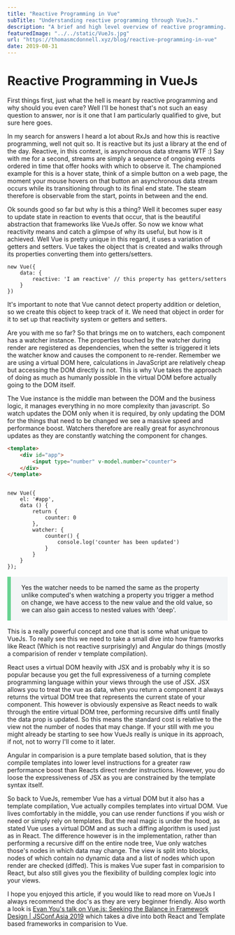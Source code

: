 ```yaml
---
title: "Reactive Programming in Vue"
subTitle: "Understanding reactive programming through VueJs."
description: "A brief and high level overview of reactive programming. Supercharge your frontend with VueJs's implementation of asynchronous data streams."
featuredImage: "../../static/VueJs.jpg"
url: "https://thomasmcdonnell.xyz/blog/reactive-programming-in-vue"
date: 2019-08-31
---
```

<style>

.custom-block.tip {
    background-color: #f3f5f7;
    border-color: #68d391;
    padding: .1rem 1.5rem;
    border-left-width: .5rem;
    border-left-style: solid;
    margin: 1rem 0;
}

</style>
# Reactive Programming in VueJs


First things first, just what the hell is meant by reactive programming and why should you even care? Well I'll
be honest that's not such an easy question to answer, nor is it one that I am particularly qualified to give, but sure here goes.


In my search for answers I heard a lot about RxJs and how this is reactive programming, well not quit so. It is reactive but
its just a library at the end of the day. Reactive, in this context, is asynchronous data streams WTF :) Say with me for a second,
streams are simply a sequence of ongoing events ordered in time that offer hooks with which to observe it. The championed 
example for this is a hover state, think of a simple button on a web page, the moment your mouse hovers on that button
an asynchronous data stream occurs while its transitioning through to its final end state. The steam therefore is observable 
from the start, points in between and the end.


Ok sounds good so far but why is this a thing? Well it becomes super easy to update state in reaction to events that occur,
that is the beautiful abstraction that frameworks like VueJs offer. So now we know what reactivity means and catch a glimpse 
of why its useful, but how is it achieved. Well Vue is pretty unique in this regard, it uses a variation of getters and setters. 
Vue takes the object that is created and walks through its properties converting them into getters/setters.

```vue
new Vue({
    data: {
        reactive: 'I am reactive' // this property has getters/setters
    }
})
```

It's important to note that Vue cannot detect property addition or deletion, so we create this object to keep track of it. 
We need that object in order for it to set up that reactivity system or getters and setters.


Are you with me so far? So that brings me on to watchers, each component has a watcher instance. The properties touched
by the watcher during render are registered as dependencies, when the setter is triggered it lets the watcher know and causes
the component to re-render. Remember we are using a virtual DOM here, calculations in JavaScript are relatively cheap but 
accessing the DOM directly is not. This is why Vue takes the approach of doing as much as humanly possible in the virtual 
DOM before actually going to the DOM itself.


The Vue instance is the middle man between the DOM and the business logic, it manages everything in no more complexity than javascript.
So watch updates the DOM only when it is required, by only updating the DOM for the things that need to be changed we see a massive speed and performance 
boost. Watchers therefore are really great for asynchronous updates as they are constantly watching the component for changes.

```html
<template>
    <div id="app">
        <input type="number" v-model.number="counter">
    </div>
</template>
```

```vue

new Vue({
    el: '#app',
    data () {
        return {
            counter: 0
        },
        watcher: {
            counter() {
                console.log('counter has been updated')
            }
        }
    }
});
```

<div class="tip custom-block">
<p>Yes the watcher needs to be named the same as the property unlike computed's when watching a property you trigger a method on change, 
   we have access to the new value and the old value, so we can also gain access to nested values with 'deep'.
</p>
</div>

This is a really powerful concept and one that is some what unique to VueJs. To really see this we need to take a small dive 
into how frameworks like React (Which is not reactive surprisingly) and Angular do things (mostly a comparision of render v template compilation). 


React uses a virtual DOM heavily with JSX and is probably why it is so popular because you get the full expressiveness of a turning complete programming language within
your views through the use of JSX. JSX allows you to treat the vue as data, when you return a component it always returns the 
virtual DOM tree that represents the current state of your component. This however is obviously expensive as React needs to walk through 
the entire virtual DOM tree, performing recursive diffs until finally the data prop is updated. So this means the standard cost 
is relative to the view not the number of nodes that may change. If your still with me you might already be starting to see how VueJs really 
is unique in its approach, if not, not to worry I'll come to it later. 


Angular in comparision is a pure template based solution, that is they compile templates into 
lower level instructions for a greater raw performance boost than Reacts direct render instructions. However, you do loose the 
expressiveness of JSX as you are constrained by the template syntax itself. 


So back to VueJs, remember Vue has a virtual DOM but it also has a template compilation, Vue actually compiles templates into
virtual DOM. Vue lives comfortably in the middle, you can use render functions if you wish or need or simply rely on templates.
But the real magic is under the hood, as stated Vue uses a virtual DOM and as such a diffing algorithm is used just as in React. The 
difference however is in the implementation, rather than performing a recursive diff on the entire node tree, Vue only watches those's nodes in 
which data may change. The view is split into blocks, nodes of which contain no dynamic data and a list of nodes which upon render 
are checked (diffed). This is makes Vue super fast in comparision to React, but also still gives you the flexibility of building complex 
logic into your views. 


I hope you enjoyed this article, if you would like to read more on VueJs I always recommend the doc's as they are very beginner 
friendly. Also worth a look is [Evan You's talk on Vue.js: Seeking the Balance in Framework Design | JSConf.Asia 2019](https://www.youtube.com/watch?v=ANtSWq-zI0s&t=1282s) which takes a
dive into both React and Template based frameworks in comparision to Vue.   
  

